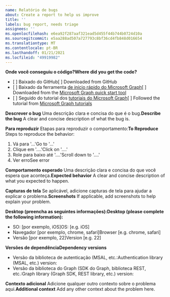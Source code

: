 ```yaml
---
name: Relatório de bugs
about: Create a report to help us improve
title: ''
labels: bug report, needs triage
assignees: ''
ms.openlocfilehash: e6ea92f287aaf321ead5d455f44b744b0724d10a
ms.sourcegitcommit: e5aa288ad507a727793c8bf36cd4fb848d016654
ms.translationtype: MT
ms.contentlocale: pt-BR
ms.lasthandoff: 01/21/2021
ms.locfileid: "49919982"
---
```

<span data-ttu-id="254aa-102">**Onde você conseguiu o código?**</span><span class="sxs-lookup"><span data-stu-id="254aa-102">**Where did you get the code?**</span></span>
- <span data-ttu-id="254aa-103">[ ] Baixado do GitHub</span><span class="sxs-lookup"><span data-stu-id="254aa-103">[ ] Downloaded from GitHub</span></span>
- <span data-ttu-id="254aa-104">[ ] Baixado da ferramenta [de início rápido do Microsoft Graph](https://developer.microsoft.com/graph/quick-start)</span><span class="sxs-lookup"><span data-stu-id="254aa-104">[ ] Downloaded from the [Microsoft Graph quick start tool](https://developer.microsoft.com/graph/quick-start)</span></span>
- <span data-ttu-id="254aa-105">[ ] Seguido do tutorial dos [tutoriais do Microsoft Graph](https://docs.microsoft.com/graph/tutorials)</span><span class="sxs-lookup"><span data-stu-id="254aa-105">[ ] Followed the tutorial from [Microsoft Graph tutorials](https://docs.microsoft.com/graph/tutorials)</span></span>

<span data-ttu-id="254aa-106">**Descrever o bug** Uma descrição clara e concisa do que é o bug.</span><span class="sxs-lookup"><span data-stu-id="254aa-106">**Describe the bug** A clear and concise description of what the bug is.</span></span>

<span data-ttu-id="254aa-107">**Para reproduzir** Etapas para reproduzir o comportamento:</span><span class="sxs-lookup"><span data-stu-id="254aa-107">**To Reproduce** Steps to reproduce the behavior:</span></span>
1. <span data-ttu-id="254aa-108">Vá para '...'</span><span class="sxs-lookup"><span data-stu-id="254aa-108">Go to '...'</span></span>
2. <span data-ttu-id="254aa-109">Clique em '....'</span><span class="sxs-lookup"><span data-stu-id="254aa-109">Click on '....'</span></span>
3. <span data-ttu-id="254aa-110">Role para baixo até '....'</span><span class="sxs-lookup"><span data-stu-id="254aa-110">Scroll down to '....'</span></span>
4. <span data-ttu-id="254aa-111">Ver erro</span><span class="sxs-lookup"><span data-stu-id="254aa-111">See error</span></span>

<span data-ttu-id="254aa-112">**Comportamento esperado** Uma descrição clara e concisa do que você espera que aconteça.</span><span class="sxs-lookup"><span data-stu-id="254aa-112">**Expected behavior** A clear and concise description of what you expected to happen.</span></span>

<span data-ttu-id="254aa-113">**Capturas de tela** Se aplicável, adicione capturas de tela para ajudar a explicar o problema.</span><span class="sxs-lookup"><span data-stu-id="254aa-113">**Screenshots** If applicable, add screenshots to help explain your problem.</span></span>

<span data-ttu-id="254aa-114">**Desktop (preencha as seguintes informações):**</span><span class="sxs-lookup"><span data-stu-id="254aa-114">**Desktop (please complete the following information):**</span></span>
 - <span data-ttu-id="254aa-115">SO: [por exemplo, iOS]</span><span class="sxs-lookup"><span data-stu-id="254aa-115">OS: [e.g. iOS]</span></span>
 - <span data-ttu-id="254aa-116">Navegador [por exemplo, chrome, safari]</span><span class="sxs-lookup"><span data-stu-id="254aa-116">Browser [e.g. chrome, safari]</span></span>
 - <span data-ttu-id="254aa-117">Versão [por exemplo, 22]</span><span class="sxs-lookup"><span data-stu-id="254aa-117">Version [e.g. 22]</span></span>

<span data-ttu-id="254aa-118">**Versões de dependência**</span><span class="sxs-lookup"><span data-stu-id="254aa-118">**Dependency versions**</span></span>
 - <span data-ttu-id="254aa-119">Versão da biblioteca de autenticação (MSAL, etc.:</span><span class="sxs-lookup"><span data-stu-id="254aa-119">Authentication library (MSAL, etc.) version:</span></span>
 - <span data-ttu-id="254aa-120">Versão da biblioteca do Graph (SDK do Graph, biblioteca REST, etc.:</span><span class="sxs-lookup"><span data-stu-id="254aa-120">Graph library (Graph SDK, REST library, etc.) version:</span></span>  

<span data-ttu-id="254aa-121">**Contexto adicional** Adicione qualquer outro contexto sobre o problema aqui.</span><span class="sxs-lookup"><span data-stu-id="254aa-121">**Additional context** Add any other context about the problem here.</span></span>
